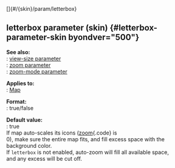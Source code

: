 []{#/{skin}/param/letterbox}    
## letterbox parameter (skin) {#letterbox-parameter-skin byondver="500"}    
**See also:**    
:   [view-size parameter](/ref/%7Bskin%7D/param/view-size)    
:   [zoom parameter](/ref/%7Bskin%7D/param/zoom)    
:   [zoom-mode parameter](/ref/%7Bskin%7D/param/zoom-mode)    
<!-- -->    
**Applies to:**    
:   [Map](/ref/%7Bskin%7D/control/map)    
<!-- -->    
**Format:**    
:   true/false    
<!-- -->    
**Default value:**    
:   true    
If map auto-scales its icons ([zoom](/ref/%7Bskin%7D/param/zoom){.code} is    
0), make sure the entire map fits, and fill excess space with the    
background color.    
If `letterbox` is not enabled, auto-zoom will fill all available space,    
and any excess will be cut off.  